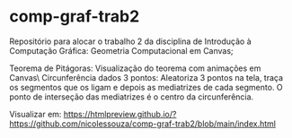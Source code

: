 # comp-graf-trab2
Repositório para alocar o trabalho 2 da disciplina de Introdução à Computação Gráfica: Geometria Computacional em Canvas;

Teorema de Pitágoras: Visualização do teorema com animações em Canvas\\
Circunferência dados 3 pontos: Aleatoriza 3 pontos na tela, traça os segmentos que os ligam e depois as mediatrizes de cada segmento. O ponto de interseção das mediatrizes é o centro da circunferência. 

Visualizar em: https://htmlpreview.github.io/?https://github.com/nicolessouza/comp-graf-trab2/blob/main/index.html
